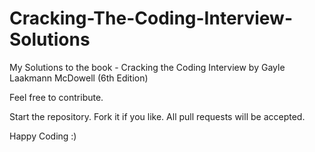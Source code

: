 # Cracking-The-Coding-Interview-Solutions
My Solutions to the book - Cracking the Coding Interview by Gayle Laakmann McDowell (6th Edition) 

Feel free to contribute. 

Start the repository. 
Fork it if you like. 
All pull requests will be accepted. 

Happy Coding :) 
